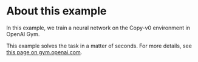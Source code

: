 # About this example

In this example, we train a neural network on the Copy-v0 environment in OpenAI Gym.

This example solves the task in a matter of seconds. For more details, see [this page on gym.openai.com](https://gym.openai.com/evaluations/eval_eT5pXQ2vRVaNOIFYucz6Cw).
